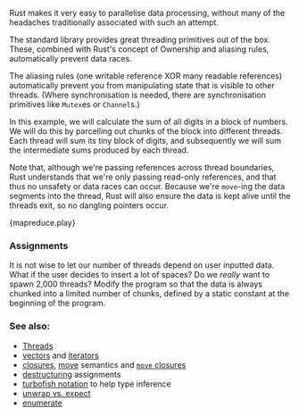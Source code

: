 Rust makes it very easy to parallelise data processing, without many of the headaches traditionally associated with such an attempt.

The standard library provides great threading primitives out of the box.
These, combined with Rust's concept of Ownership and aliasing rules, automatically prevent
data races.

The aliasing rules (one writable reference XOR many readable references) automatically prevent
you from manipulating state that is visible to other threads. (Where synchronisation is needed,
there are synchronisation
primitives like `Mutex`es or `Channel`s.)

In this example, we will calculate the sum of all digits in a block of numbers.
We will do this by parcelling out chunks of the block into different threads. Each thread will sum
its tiny block of digits, and subsequently we will sum the intermediate sums produced by each
thread.

Note that, although we're passing references across thread boundaries, Rust understands that we're
only passing read-only references, and that thus no unsafety or data races can occur. Because
we're `move`-ing the data segments into the thread, Rust will also ensure the data is kept alive
until the threads exit, so no dangling pointers occur.

{mapreduce.play}

### Assignments

It is not wise to let our number of threads depend on user inputted data.
What if the user decides to insert a lot of spaces? Do we _really_ want to spawn 2,000 threads?
Modify the program so that the data is always chunked into a limited number of chunks,
defined by a static constant at the beginning of the program.

### See also:

* [Threads][thread]
* [vectors][vectors] and [iterators][iterators]
* [closures][closures], [move][move] semantics and [`move` closures][move_closure]
* [destructuring][destructuring] assignments
* [turbofish notation][turbofish] to help type inference
* [unwrap vs. expect][unwrap]
* [enumerate][enumerate]

[thread]: ../../std_misc/threads.html
[vectors]: ../../std/vec.html
[iterators]: ../../trait/iter.html
[destructuring]: https://doc.rust-lang.org/book/patterns.html#destructuring
[closures]: ../../fn/closures.html
[move]: ../../scope/move.html
[move_closure]: https://doc.rust-lang.org/book/closures.html#move-closures
[turbofish]: https://doc.rust-lang.org/std/iter/trait.Iterator.html#method.collect
[unwrap]: ../../error/option_unwrap.html
[enumerate]: https://doc.rust-lang.org/book/loops.html#enumerate
